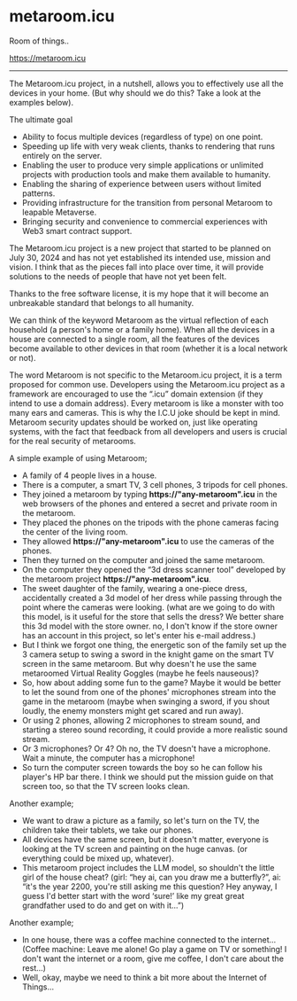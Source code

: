 # metaroom.icu
Room of things..

https://metaroom.icu

---

The Metaroom.icu project, in a nutshell, allows you to effectively use all the devices in your home. (But why should we do this? Take a look at the examples below).



The ultimate goal
- Ability to focus multiple devices (regardless of type) on one point.
- Speeding up life with very weak clients, thanks to rendering that runs entirely on the server.
- Enabling the user to produce very simple applications or unlimited projects with production tools and make them available to humanity.
- Enabling the sharing of experience between users without limited patterns.
- Providing infrastructure for the transition from personal Metaroom to leapable Metaverse.
- Bringing security and convenience to commercial experiences with Web3 smart contract support.

The Metaroom.icu project is a new project that started to be planned on July 30, 2024 and has not yet established its intended use, mission and vision.
I think that as the pieces fall into place over time, it will provide solutions to the needs of people that have not yet been felt.

Thanks to the free software license, it is my hope that it will become an unbreakable standard that belongs to all humanity.

We can think of the keyword Metaroom as the virtual reflection of each household (a person's home or a family home). When all the devices in a house are connected to a single room, all the features of the devices become available to other devices in that room (whether it is a local network or not).

The word Metaroom is not specific to the Metaroom.icu project, it is a term proposed for common use.
Developers using the Metaroom.icu project as a framework are encouraged to use the “.icu” domain extension (if they intend to use a domain address).
Every metaroom is like a monster with too many ears and cameras. This is why the I.C.U joke should be kept in mind.
Metaroom security updates should be worked on, just like operating systems, with the fact that feedback from all developers and users is crucial for the real security of metarooms.


A simple example of using Metaroom;
- A family of 4 people lives in a house.
- There is a computer, a smart TV, 3 cell phones, 3 tripods for cell phones.
- They joined a metaroom by typing **https://"any-metaroom".icu** in the web browsers of the phones and entered a secret and private room in the metaroom.
- They placed the phones on the tripods with the phone cameras facing the center of the living room.
- They allowed **https://"any-metaroom".icu** to use the cameras of the phones.
- Then they turned on the computer and joined the same metaroom.
- On the computer they opened the “3d dress scanner tool” developed by the metaroom project **https://"any-metaroom".icu**.
- The sweet daughter of the family, wearing a one-piece dress, accidentally created a 3d model of her dress while passing through the point where the cameras were looking. (what are we going to do with this model, is it useful for the store that sells the dress? We better share this 3d model with the store owner. no, I don't know if the store owner has an account in this project, so let's enter his e-mail address.)
- But I think we forgot one thing, the energetic son of the family set up the 3 camera setup to swing a sword in the knight game on the smart TV screen in the same metaroom. But why doesn't he use the same metaroomed Virtual Reality Goggles (maybe he feels nauseous)?
- So, how about adding some fun to the game? Maybe it would be better to let the sound from one of the phones' microphones stream into the game in the metaroom (maybe when swinging a sword, if you shout loudly, the enemy monsters might get scared and run away).
- Or using 2 phones, allowing 2 microphones to stream sound, and starting a stereo sound recording, it could provide a more realistic sound stream. 
- Or 3 microphones? Or 4? Oh no, the TV doesn't have a microphone. Wait a minute, the computer has a microphone! 
- So turn the computer screen towards the boy so he can follow his player's HP bar there. I think we should put the mission guide on that screen too, so that the TV screen looks clean.

Another example;
- We want to draw a picture as a family, so let's turn on the TV, the children take their tablets, we take our phones.
- All devices have the same screen, but it doesn't matter, everyone is looking at the TV screen and painting on the huge canvas. (or everything could be mixed up, whatever).
- This metaroom project includes the LLM model, so shouldn't the little girl of the house cheat? (girl: “hey ai, can you draw me a butterfly?”, ai: “it's the year 2200, you're still asking me this question? Hey anyway, I guess I'd better start with the word ‘sure!’ like my great great grandfather used to do and get on with it...”)


Another example;
- In one house, there was a coffee machine connected to the internet... (Coffee machine: Leave me alone! Go play a game on TV or something! I don't want the internet or a room, give me coffee, I don't care about the rest...)
- Well, okay, maybe we need to think a bit more about the Internet of Things...
